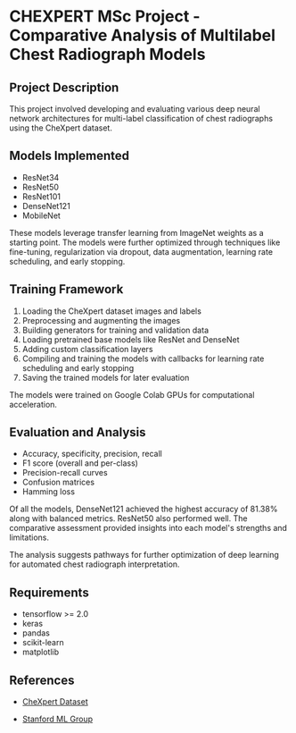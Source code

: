 # CHEXPERT MSc Project - Comparative Analysis of Multilabel Chest Radiograph Models

## Project Description

This project involved developing and evaluating various deep neural network architectures for multi-label classification of chest radiographs using the CheXpert dataset.

## Models Implemented

- ResNet34
- ResNet50
- ResNet101
- DenseNet121
- MobileNet

These models leverage transfer learning from ImageNet weights as a starting point. The models were further optimized through techniques like fine-tuning, regularization via dropout, data augmentation, learning rate scheduling, and early stopping.

## Training Framework

1. Loading the CheXpert dataset images and labels
2. Preprocessing and augmenting the images
3. Building generators for training and validation data
4. Loading pretrained base models like ResNet and DenseNet
5. Adding custom classification layers
6. Compiling and training the models with callbacks for learning rate scheduling and early stopping
7. Saving the trained models for later evaluation

The models were trained on Google Colab GPUs for computational acceleration.

## Evaluation and Analysis

- Accuracy, specificity, precision, recall
- F1 score (overall and per-class)
- Precision-recall curves
- Confusion matrices
- Hamming loss

Of all the models, DenseNet121 achieved the highest accuracy of 81.38% along with balanced metrics. ResNet50 also performed well. The comparative assessment provided insights into each model's strengths and limitations.

The analysis suggests pathways for further optimization of deep learning for automated chest radiograph interpretation.

## Requirements

- tensorflow >= 2.0
- keras
- pandas
- scikit-learn
- matplotlib

## References

- [CheXpert Dataset](https://drive.google.com/drive/folders/1i7Mr78I63-nNxOOgYPaPszZnGy4eSbl2?usp=drive_link)

- [Stanford ML Group](https://stanfordaimi.azurewebsites.net/datasets/8cbd9ed4-2eb9-4565-affc-111cf4f7ebe2)
